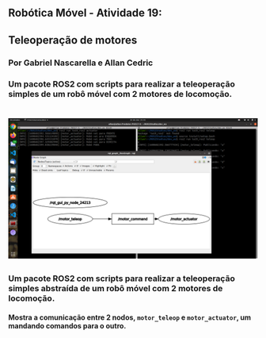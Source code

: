 ## Robótica Móvel - Atividade 19:
## Teleoperação de motores
### Por Gabriel Nascarella e Allan Cedric

### Um pacote ROS2 com scripts para realizar a teleoperação simples de um robô móvel com 2 motores de locomoção.
![rqtgraph19](rqtgraphta19.png)
=======
### Um pacote ROS2 com scripts para realizar a teleoperação simples abstraída de um robô móvel com 2 motores de locomoção.
#### Mostra a comunicação entre 2 nodos, `motor_teleop` e `motor_actuator`, um mandando comandos para o outro.
